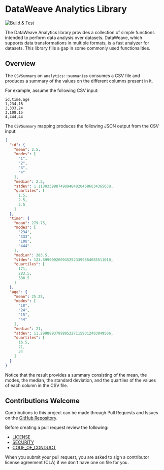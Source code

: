 # DataWeave Analytics Library

[![Build & Test](https://github.com/mulesoft/data-weave-analytics-library/actions/workflows/test.yml/badge.svg)](https://github.com/mulesoft/data-weave-analytics-library/actions/workflows/test.yml)

The DataWeave Analytics library provides a collection of simple functions
intended to perform data analysis over datasets.
DataWeave, which supports data transformations in multiple formats, is a
fast analyzer for datasets. This library fills a gap in
some commonly used functionalities.

## Overview

The `CSVSummary` on `analytics::summaries` consumes a CSV file and produces
a summary of the values on the different columns present in it.

For example, assume the following CSV input:

```csv
id,time,age
1,234,18
2,333,24
3,108,15
4,444,44
```

The `CSVSummary` mapping produces the following JSON output from the CSV input:

```json
{
  "id": {
    "mean": 2.5,
    "modes": [
      "1",
      "2",
      "3",
      "4"
    ],
    "median": 2.5,
    "stdev": 1.118033988749894848204586834365638,
    "quartiles": [
      1.5,
      2.5,
      3.5
    ]
  },
  "time": {
    "mean": 279.75,
    "modes": [
      "234",
      "333",
      "108",
      "444"
    ],
    "median": 283.5,
    "stdev": 123.8999092009352523399554085511010,
    "quartiles": [
      171,
      283.5,
      388.5
    ]
  },
  "age": {
    "mean": 25.25,
    "modes": [
      "18",
      "24",
      "15",
      "44"
    ],
    "median": 21,
    "stdev": 11.29988937998952271159312403049506,
    "quartiles": [
      16.5,
      21,
      34
    ]
  }
}
```

Notice that the result provides a summary consisting of the mean, the modes, the median,
the standard deviation, and the quartiles of the values of each column in the CSV file.

## Contributions Welcome

Contributions to this project can be made through Pull Requests and Issues on the
[GitHub Repository](https://github.com/mulesoft/data-weave-analytics-library).

Before creating a pull request review the following:

* [LICENSE](https://github.com/mulesoft/data-weave-analytics-library/blob/master/LICENSE.txt)
* [SECURITY](https://github.com/mulesoft/data-weave-analytics-library/blob/master/SECURITY.md)
* [CODE_OF_CONDUCT](https://github.com/mulesoft/data-weave-analytics-library/blob/master/CODE_OF_CONDUCT.md)

When you submit your pull request, you are asked to sign a contributor license agreement (CLA) if we don't have one on file for you.